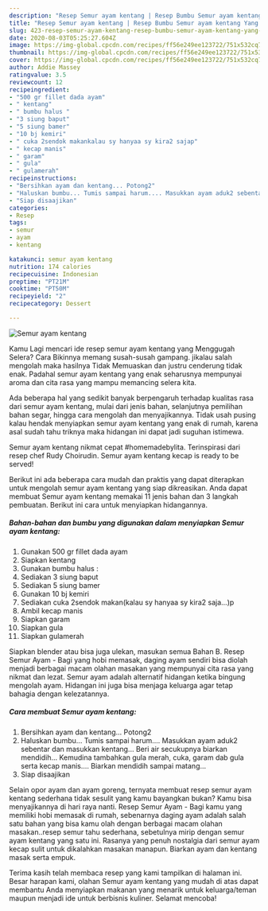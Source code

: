 ```yaml
---
description: "Resep Semur ayam kentang | Resep Bumbu Semur ayam kentang Yang Sedap"
title: "Resep Semur ayam kentang | Resep Bumbu Semur ayam kentang Yang Sedap"
slug: 423-resep-semur-ayam-kentang-resep-bumbu-semur-ayam-kentang-yang-sedap
date: 2020-08-03T05:25:27.604Z
image: https://img-global.cpcdn.com/recipes/ff56e249ee123722/751x532cq70/semur-ayam-kentang-foto-resep-utama.jpg
thumbnail: https://img-global.cpcdn.com/recipes/ff56e249ee123722/751x532cq70/semur-ayam-kentang-foto-resep-utama.jpg
cover: https://img-global.cpcdn.com/recipes/ff56e249ee123722/751x532cq70/semur-ayam-kentang-foto-resep-utama.jpg
author: Addie Massey
ratingvalue: 3.5
reviewcount: 12
recipeingredient:
- "500 gr fillet dada ayam"
- " kentang"
- " bumbu halus "
- "3 siung baput"
- "5 siung bamer"
- "10 bj kemiri"
- " cuka 2sendok makankalau sy hanyaa sy kira2 sajap"
- " kecap manis"
- " garam"
- " gula"
- " gulamerah"
recipeinstructions:
- "Bersihkan ayam dan kentang... Potong2"
- "Haluskan bumbu... Tumis sampai harum.... Masukkan ayam aduk2 sebentar dan masukkan kentang... Beri air secukupnya biarkan mendidih... Kemudina tambahkan gula merah, cuka, garam dab gula serta kecap manis.... Biarkan mendidih sampai matang..."
- "Siap disaajikan"
categories:
- Resep
tags:
- semur
- ayam
- kentang

katakunci: semur ayam kentang 
nutrition: 174 calories
recipecuisine: Indonesian
preptime: "PT21M"
cooktime: "PT50M"
recipeyield: "2"
recipecategory: Dessert

---
```



![Semur ayam kentang](https://img-global.cpcdn.com/recipes/ff56e249ee123722/751x532cq70/semur-ayam-kentang-foto-resep-utama.jpg)

Kamu Lagi mencari ide resep semur ayam kentang yang Menggugah Selera? Cara Bikinnya memang susah-susah gampang. jikalau salah mengolah maka hasilnya Tidak Memuaskan dan justru cenderung tidak enak. Padahal semur ayam kentang yang enak seharusnya mempunyai aroma dan cita rasa yang mampu memancing selera kita.

Ada beberapa hal yang sedikit banyak berpengaruh terhadap kualitas rasa dari semur ayam kentang, mulai dari jenis bahan, selanjutnya pemilihan bahan segar, hingga cara mengolah dan menyajikannya. Tidak usah pusing kalau hendak menyiapkan semur ayam kentang yang enak di rumah, karena asal sudah tahu triknya maka hidangan ini dapat jadi suguhan istimewa.

Semur ayam kentang nikmat cepat #homemadebylita. Terinspirasi dari resep chef Rudy Choirudin. Semur ayam kentang kecap is ready to be served!


Berikut ini ada beberapa cara mudah dan praktis yang dapat diterapkan untuk mengolah semur ayam kentang yang siap dikreasikan. Anda dapat membuat Semur ayam kentang memakai 11 jenis bahan dan 3 langkah pembuatan. Berikut ini cara untuk menyiapkan hidangannya.

<!--inarticleads1-->

##### Bahan-bahan dan bumbu yang digunakan dalam menyiapkan Semur ayam kentang:

1. Gunakan 500 gr fillet dada ayam
1. Siapkan  kentang
1. Gunakan  bumbu halus :
1. Sediakan 3 siung baput
1. Sediakan 5 siung bamer
1. Gunakan 10 bj kemiri
1. Sediakan  cuka 2sendok makan(kalau sy hanyaa sy kira2 saja...)p
1. Ambil  kecap manis
1. Siapkan  garam
1. Siapkan  gula
1. Siapkan  gulamerah


Siapkan blender atau bisa juga ulekan, masukan semua Bahan B. Resep Semur Ayam - Bagi yang hobi memasak, daging ayam sendiri bisa diolah menjadi berbagai macam olahan masakan yang mempunyai cita rasa yang nikmat dan lezat. Semur ayam adalah alternatif hidangan ketika bingung mengolah ayam. Hidangan ini juga bisa menjaga keluarga agar tetap bahagia dengan kelezatannya. 

<!--inarticleads2-->

##### Cara membuat Semur ayam kentang:

1. Bersihkan ayam dan kentang... Potong2
1. Haluskan bumbu... Tumis sampai harum.... Masukkan ayam aduk2 sebentar dan masukkan kentang... Beri air secukupnya biarkan mendidih... Kemudina tambahkan gula merah, cuka, garam dab gula serta kecap manis.... Biarkan mendidih sampai matang...
1. Siap disaajikan


Selain opor ayam dan ayam goreng, ternyata membuat resep semur ayam kentang sederhana tidak sesulit yang kamu bayangkan bukan? Kamu bisa menyajikannya di hari raya nanti. Resep Semur Ayam - Bagi kamu yang memiliki hobi memasak di rumah, sebenarnya daging ayam adalah salah satu bahan yang bisa kamu olah dengan berbagai macam olahan masakan..resep semur tahu sederhana, sebetulnya mirip dengan semur ayam kentang yang satu ini. Rasanya yang penuh nostalgia dari semur ayam kecap sulit untuk dikalahkan masakan manapun. Biarkan ayam dan kentang masak serta empuk. 

Terima kasih telah membaca resep yang kami tampilkan di halaman ini. Besar harapan kami, olahan Semur ayam kentang yang mudah di atas dapat membantu Anda menyiapkan makanan yang menarik untuk keluarga/teman maupun menjadi ide untuk berbisnis kuliner. Selamat mencoba!
